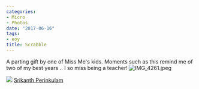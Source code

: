 ```yaml
---
categories:
- Micro
- Photos
date: "2017-06-16"
tags:
- eoy
title: Scrabble
---
```


A parting gift by one of Miss Me's kids. Moments such as this remind me of two of my best years .. I so miss being a teacher! ![IMG_4261.jpeg](images/IMG_4261.jpeg)

![](images/cropped-cropped-SP01-550afdebv1_site_icon.png) [Srikanth Perinkulam](https://srikanthperinkulam.com)
